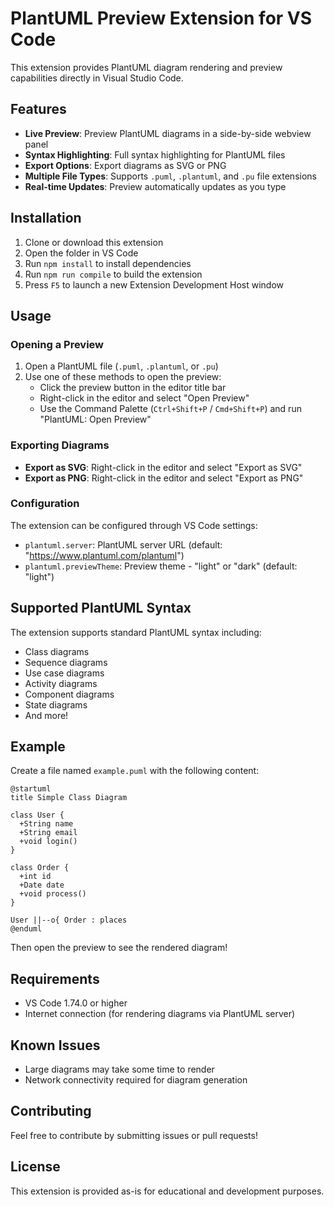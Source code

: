 # PlantUML Preview Extension for VS Code

This extension provides PlantUML diagram rendering and preview capabilities directly in Visual Studio Code.

## Features

- **Live Preview**: Preview PlantUML diagrams in a side-by-side webview panel
- **Syntax Highlighting**: Full syntax highlighting for PlantUML files
- **Export Options**: Export diagrams as SVG or PNG
- **Multiple File Types**: Supports `.puml`, `.plantuml`, and `.pu` file extensions
- **Real-time Updates**: Preview automatically updates as you type

## Installation

1. Clone or download this extension
2. Open the folder in VS Code
3. Run `npm install` to install dependencies
4. Run `npm run compile` to build the extension
5. Press `F5` to launch a new Extension Development Host window

## Usage

### Opening a Preview

1. Open a PlantUML file (`.puml`, `.plantuml`, or `.pu`)
2. Use one of these methods to open the preview:
   - Click the preview button in the editor title bar
   - Right-click in the editor and select "Open Preview"
   - Use the Command Palette (`Ctrl+Shift+P` / `Cmd+Shift+P`) and run "PlantUML: Open Preview"

### Exporting Diagrams

- **Export as SVG**: Right-click in the editor and select "Export as SVG"
- **Export as PNG**: Right-click in the editor and select "Export as PNG"

### Configuration

The extension can be configured through VS Code settings:

- `plantuml.server`: PlantUML server URL (default: "https://www.plantuml.com/plantuml")
- `plantuml.previewTheme`: Preview theme - "light" or "dark" (default: "light")

## Supported PlantUML Syntax

The extension supports standard PlantUML syntax including:

- Class diagrams
- Sequence diagrams
- Use case diagrams
- Activity diagrams
- Component diagrams
- State diagrams
- And more!

## Example

Create a file named `example.puml` with the following content:

```plantuml
@startuml
title Simple Class Diagram

class User {
  +String name
  +String email
  +void login()
}

class Order {
  +int id
  +Date date
  +void process()
}

User ||--o{ Order : places
@enduml
```

Then open the preview to see the rendered diagram!

## Requirements

- VS Code 1.74.0 or higher
- Internet connection (for rendering diagrams via PlantUML server)

## Known Issues

- Large diagrams may take some time to render
- Network connectivity required for diagram generation

## Contributing

Feel free to contribute by submitting issues or pull requests!

## License

This extension is provided as-is for educational and development purposes. 